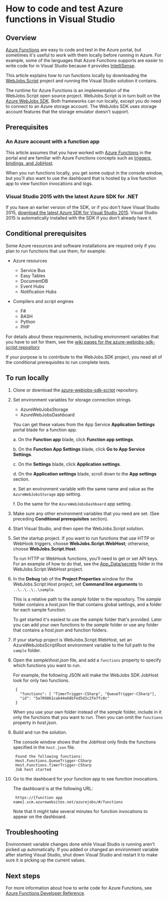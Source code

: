 <properties
	pageTitle="Develop and run Azure functions locally | Microsoft Azure"
	description="Learn how to code and test Azure functions in Visual Studio before running them in Azure App Service."
	services="functions"
	documentationCenter="na"
	authors="tdykstra"
	manager="wpickett"
	editor=""/>

<tags
	ms.service="functions"
	ms.workload="na"
	ms.tgt_pltfrm="multiple"
	ms.devlang="multiple"
	ms.topic="article"
	ms.date="03/22/2016"
	ms.author="tdykstra"/>

# How to code and test Azure functions in Visual Studio

## Overview

[Azure Functions](functions-overview.md) are easy to code and test in the Azure portal, but sometimes it's useful to work with them locally before running in Azure. For example, some of the languages that Azure Functions supports are easier to write code for in Visual Studio because it provides [IntelliSense](https://msdn.microsoft.com/library/hcw1s69b.aspx). 

This article explains how to run functions locally by downloading the [WebJobs.Script](https://github.com/Azure/azure-webjobs-sdk-script/) project and running the Visual Studio solution it contains.

The runtime for Azure Functions is an implementation of the WebJobs.Script open source project. WebJobs.Script is in turn built on the [Azure WebJobs SDK](../app-service-web/websites-dotnet-webjobs-sdk.md). Both frameworks can run locally, except you do need to connect to an Azure storage account. The WebJobs SDK uses storage account features that the storage emulator doesn't support.

## Prerequisites

### An Azure account with a function app

This article assumes that you have worked with [Azure Functions](functions-overview.md) in the portal and are familiar with Azure Functions concepts such as [triggers, bindings, and JobHost](functions-reference).

When you run functions locally, you get some output in the console window, but you'll also want to use the dashboard that is hosted by a live function app to view function invocations and logs.

### Visual Studio 2015 with the latest Azure SDK for .NET

If you have an earlier version of the SDK, or if you don't have Visual Studio 2015, [download the latest Azure SDK for Visual Studio 2015](http://go.microsoft.com/fwlink/?linkid=518003). Visual Studio 2015 is automatically installed with the SDK if you don't already have it.

## Conditional prerequisites

Some Azure resources and software installations are required only if you plan to run functions that use them, for example:  

* Azure resources
	* Service Bus
	* Easy Tables
	* DocumentDB
	* Event Hubs
	* Notification Hubs

* Compilers and script engines
	* F#
	* BASH
	* Python
	* PHP

For details about these requirements, including environment variables that you have to set for them, see the [wiki pages for the azure-webjobs-sdk-script repository](https://github.com/Azure/azure-webjobs-sdk-script/wiki/home)

If your purpose is to contribute to the WebJobs.SDK project, you need all of the conditional prerequisites to run complete tests.

## To run locally

1. Clone or download the [azure-webjobs-sdk-script](https://github.com/Azure/azure-webjobs-sdk-script/) repository.

2. Set environment variables for storage connection strings.

	* AzureWebJobsStorage
	* AzureWebJobsDashboard

	You can get these values from the App Service **Application Settings** portal blade for a function app.

	a. On the **Function app** blade, click **Function app settings**. 

	b. On the **Function App Settings** blade, click **Go to App Service Settings**.

	c. On the **Settings** blade, click **Application settings**.

	d. On the **Application settings** blade, scroll down to the **App settings** section.

	e. Set an environment variable with the same name and value as the `AzureWebJobsStorage` app setting.

	f. Do the same for the `AzureWebJobsDashboard` app setting.

3. Make sure any other environment variables that you need are set. (See preceding **Conditional prerequisites** section).

4. Start Visual Studio, and then open the WebJobs.Script solution.

6. Set the startup project. If you want to run functions that use HTTP or WebHook triggers, choose **WebJobs.Script.WebHost**; otherwise, choose **WebJobs.Script.Host**.

	To run HTTP or WebHook functions, you'll need to get or set API keys. For an example of how to do that, see the [App_Data/secrets](https://github.com/Azure/azure-webjobs-sdk-script/tree/master/src/WebJobs.Script.WebHost/App_Data/secrets) folder in the WebJobs.Script.WebHost project.   

4. In the **Debug** tab of the **Project Properties** window for the WebJobs.Script.Host project, set **Command line arguments** to `..\..\..\..\sample`. 

	This is a relative path to the *sample* folder in the repository.	The *sample* folder contains a *host.json* file that contains global settings, and a folder for each sample function. 

	To get started it's easiest to use the *sample* folder that's provided. Later you can add your own functions to the *sample* folder or use any folder that contains a *host.json* and function folders.

5. If your startup project is WebJobs.Script.WebHost, set an AzureWebJobsScriptRoot environment variable to the full path to the `sample` folder.

5. Open the *sample\host.json* file, and add a `functions` property to specify which functions you want to run.

	For example, the following JSON will make the WebJobs SDK JobHost look for only two functions. 

		{
		  "functions": [ "TimerTrigger-CSharp", "QueueTrigger-CSharp"],
		  "id": "5a709861cab44e68bfed5d2c2fe7fc0c"
		}

	When you use your own folder instead of the *sample* folder, include in it only the functions that you want to run. Then you can omit the `functions` property in *host.json*.
 
6. Build and run the solution.

	The console window shows that the JobHost only finds the functions specified in the `host.json` file. 

		Found the following functions:
		Host.Functions.QueueTrigger-CSharp
		Host.Functions.TimerTrigger-CSharp
		Job host started

7. Go to the dashboard for your function app to see function invocations.

	The dashboard is at the following URL:

		https://{function app name}.scm.azurewebsites.net/azurejobs/#/functions

	Note that it might take several minutes for function invocations to appear on the dashboard.

## Troubleshooting

Environment variable changes done while Visual Studio is running aren't picked up automatically. If you added or changed an environment variable after starting Visual Studio, shut down Visual Studio and restart it to make sure it is picking up the current values.

## Next steps

For more information about how to write code for Azure Functions, see [Azure Functions Developer Reference](functions-reference.md).

